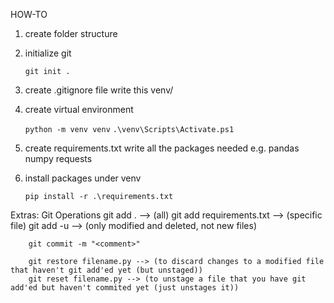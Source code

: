 HOW-TO

1. create folder structure
2. initialize git

    `git init .`

3. create .gitignore file
    write this
        venv/
2. create virtual environment

    `python -m venv venv`
    `.\venv\Scripts\Activate.ps1`

3. create requirements.txt
    write all the packages needed e.g.
        pandas
        numpy
        requests
4. install packages under venv

    `pip install -r .\requirements.txt`


Extras:
    Git Operations
        git add . --> (all)
        git add requirements.txt --> (specific file)
        git add -u --> (only modified and deleted, not new files)

        git commit -m "<comment>"

        git restore filename.py --> (to discard changes to a modified file that haven't git add'ed yet (but unstaged))
        git reset filename.py --> (to unstage a file that you have git add'ed but haven't commited yet (just unstages it))